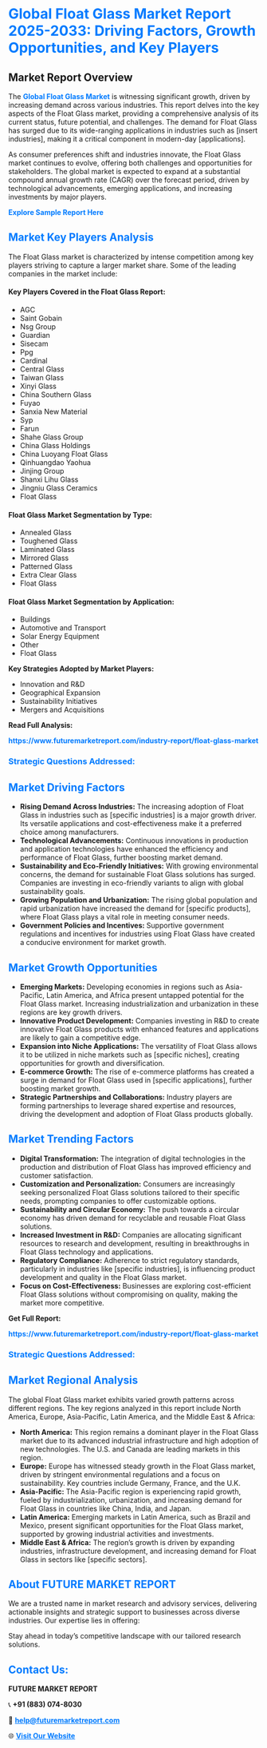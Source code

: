 <h1 style="color: #007BFF;">Global Float Glass Market Report 2025-2033: Driving Factors, Growth Opportunities, and Key Players</h1>

<section id="overview">
<h2>Market Report Overview</h2>
<p>The <a href="https://www.futuremarketreport.com/industry-report/float-glass-market" style="color: #007BFF; text-decoration: none;"><strong>Global Float Glass Market</strong></a> is witnessing significant growth, driven by increasing demand across various industries. This report delves into the key aspects of the Float Glass market, providing a comprehensive analysis of its current status, future potential, and challenges. The demand for Float Glass has surged due to its wide-ranging applications in industries such as [insert industries], making it a critical component in modern-day [applications].</p>
<p>As consumer preferences shift and industries innovate, the Float Glass market continues to evolve, offering both challenges and opportunities for stakeholders. The global market is expected to expand at a substantial compound annual growth rate (CAGR) over the forecast period, driven by technological advancements, emerging applications, and increasing investments by major players.</p>
</section>

<section id="overview">
<p><a href="https://www.futuremarketreport.com/request-sample/reportId=30466" style="color: #007BFF; text-decoration: none;"><strong>Explore Sample Report Here</strong></a></p>
</section>

<section id="key-players">
<h2 style="color: #007BFF;">Market Key Players Analysis</h2>
<p>The Float Glass market is characterized by intense competition among key players striving to capture a larger market share. Some of the leading companies in the market include:</p>
<h4>Key Players Covered in the Float Glass Report:</h4>
<ul><li>AGC</li><li>Saint Gobain</li><li>Nsg Group</li><li>Guardian</li><li>Sisecam</li><li>Ppg</li><li>Cardinal</li><li>Central Glass</li><li>Taiwan Glass</li><li>Xinyi Glass</li><li>China Southern Glass</li><li>Fuyao</li><li>Sanxia New Material</li><li>Syp</li><li>Farun</li><li>Shahe Glass Group</li><li>China Glass Holdings</li><li>China Luoyang Float Glass</li><li>Qinhuangdao Yaohua</li><li>Jinjing Group</li><li>Shanxi Lihu Glass</li><li>Jingniu Glass Ceramics</li><li>Float Glass</li></ul>
<h4>Float Glass Market Segmentation by Type:</h4>
<ul><li>Annealed Glass</li><li>Toughened Glass</li><li>Laminated Glass</li><li>Mirrored Glass</li><li>Patterned Glass</li><li>Extra Clear Glass</li><li>Float Glass</li></ul>

<h4>Float Glass Market Segmentation by Application:</h4>
<ul><li>Buildings</li><li>Automotive and Transport</li><li>Solar Energy Equipment</li><li>Other</li><li>Float Glass</li></ul>
<p><strong>Key Strategies Adopted by Market Players:</strong></p>
<ul>
<li>Innovation and R&D</li>
<li>Geographical Expansion</li>
<li>Sustainability Initiatives</li>
<li>Mergers and Acquisitions</li>
</ul>
</section>

<section>
<p><strong>Read Full Analysis: </strong></p><a href="https://www.futuremarketreport.com/industry-report/float-glass-market" style="color: #007BFF; text-decoration: none;"><strong>https://www.futuremarketreport.com/industry-report/float-glass-market</strong></a>
<h3 style="color: #007BFF;">Strategic Questions Addressed:</h3>
</section>

<section id="driving-factors">
<h2 style="color: #007BFF;">Market Driving Factors</h2>
<ul>
<li><strong>Rising Demand Across Industries:</strong> The increasing adoption of Float Glass in industries such as [specific industries] is a major growth driver. Its versatile applications and cost-effectiveness make it a preferred choice among manufacturers.</li>
<li><strong>Technological Advancements:</strong> Continuous innovations in production and application technologies have enhanced the efficiency and performance of Float Glass, further boosting market demand.</li>
<li><strong>Sustainability and Eco-Friendly Initiatives:</strong> With growing environmental concerns, the demand for sustainable Float Glass solutions has surged. Companies are investing in eco-friendly variants to align with global sustainability goals.</li>
<li><strong>Growing Population and Urbanization:</strong> The rising global population and rapid urbanization have increased the demand for [specific products], where Float Glass plays a vital role in meeting consumer needs.</li>
<li><strong>Government Policies and Incentives:</strong> Supportive government regulations and incentives for industries using Float Glass have created a conducive environment for market growth.</li>
</ul>
</section>

<section id="growth-opportunities">
<h2 style="color: #007BFF;">Market Growth Opportunities</h2>
<ul>
<li><strong>Emerging Markets:</strong> Developing economies in regions such as Asia-Pacific, Latin America, and Africa present untapped potential for the Float Glass market. Increasing industrialization and urbanization in these regions are key growth drivers.</li>
<li><strong>Innovative Product Development:</strong> Companies investing in R&D to create innovative Float Glass products with enhanced features and applications are likely to gain a competitive edge.</li>
<li><strong>Expansion into Niche Applications:</strong> The versatility of Float Glass allows it to be utilized in niche markets such as [specific niches], creating opportunities for growth and diversification.</li>
<li><strong>E-commerce Growth:</strong> The rise of e-commerce platforms has created a surge in demand for Float Glass used in [specific applications], further boosting market growth.</li>
<li><strong>Strategic Partnerships and Collaborations:</strong> Industry players are forming partnerships to leverage shared expertise and resources, driving the development and adoption of Float Glass products globally.</li>
</ul>
</section>

<section id="trending-factors">
<h2 style="color: #007BFF;">Market Trending Factors</h2>
<ul>
<li><strong>Digital Transformation:</strong> The integration of digital technologies in the production and distribution of Float Glass has improved efficiency and customer satisfaction.</li>
<li><strong>Customization and Personalization:</strong> Consumers are increasingly seeking personalized Float Glass solutions tailored to their specific needs, prompting companies to offer customizable options.</li>
<li><strong>Sustainability and Circular Economy:</strong> The push towards a circular economy has driven demand for recyclable and reusable Float Glass solutions.</li>
<li><strong>Increased Investment in R&D:</strong> Companies are allocating significant resources to research and development, resulting in breakthroughs in Float Glass technology and applications.</li>
<li><strong>Regulatory Compliance:</strong> Adherence to strict regulatory standards, particularly in industries like [specific industries], is influencing product development and quality in the Float Glass market.</li>
<li><strong>Focus on Cost-Effectiveness:</strong> Businesses are exploring cost-efficient Float Glass solutions without compromising on quality, making the market more competitive.</li>
</ul>
</section>

<section>
<p><strong>Get Full Report: </strong></p><a href="https://www.futuremarketreport.com/industry-report/float-glass-market" style="color: #007BFF; text-decoration: none;"><strong>https://www.futuremarketreport.com/industry-report/float-glass-market</strong></a>
<h3 style="color: #007BFF;">Strategic Questions Addressed:</h3>
</section>


<section id="regional-analysis">
<h2 style="color: #007BFF;">Market Regional Analysis</h2>
<p>The global Float Glass market exhibits varied growth patterns across different regions. The key regions analyzed in this report include North America, Europe, Asia-Pacific, Latin America, and the Middle East & Africa:</p>
<ul>
<li><strong>North America:</strong> This region remains a dominant player in the Float Glass market due to its advanced industrial infrastructure and high adoption of new technologies. The U.S. and Canada are leading markets in this region.</li>
<li><strong>Europe:</strong> Europe has witnessed steady growth in the Float Glass market, driven by stringent environmental regulations and a focus on sustainability. Key countries include Germany, France, and the U.K.</li>
<li><strong>Asia-Pacific:</strong> The Asia-Pacific region is experiencing rapid growth, fueled by industrialization, urbanization, and increasing demand for Float Glass in countries like China, India, and Japan.</li>
<li><strong>Latin America:</strong> Emerging markets in Latin America, such as Brazil and Mexico, present significant opportunities for the Float Glass market, supported by growing industrial activities and investments.</li>
<li><strong>Middle East & Africa:</strong> The region’s growth is driven by expanding industries, infrastructure development, and increasing demand for Float Glass in sectors like [specific sectors].</li>
</ul>
</section>

<footer>
<h2 style="color: #007BFF;">About FUTURE MARKET REPORT</h2>
<p>We are a trusted name in market research and advisory services, delivering actionable insights and strategic support to businesses across diverse industries. Our expertise lies in offering:</p>

<p>Stay ahead in today’s competitive landscape with our tailored research solutions.</p>

<h2 style="color: #007BFF;">Contact Us:</h2>
<p><strong>FUTURE MARKET REPORT</strong></p>
<p>📞 <strong>+91 (883) 074-8030</strong></p>
<p>📧 <strong><a href="mailto:help@futuremarketreport.com" style="color: #007BFF;">help@futuremarketreport.com</a></strong></p>
<p>🌐 <strong><a href="https://www.futuremarketreport.com/" style="color: #007BFF;">Visit Our Website</a></strong></p>
</footer>
